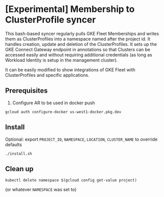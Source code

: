 # [Experimental] Membership to ClusterProfile syncer

This bash-based syncer regularly pulls GKE Fleet Memberships and writes them as ClusterProfiles into a namespace named after the project id.
It handles creation, update and deletion of the ClusterProfiles. It sets up the GKE Connect Gateway endpoint in annotations so that Clusters can be accessed easily and without requiring additional credentials (as long as Workload Identity is setup in the management cluster).

It can be easily modified to show integrations of GKE Fleet with ClusterProfiles and specific applications.


## Prerequisites

1. Configure AR to be used in docker push

```
gcloud auth configure-docker us-west1-docker.pkg.dev
```

## Install

Optional: export `PROJECT_ID`, `NAMESPACE`, `LOCATION`, `CLUSTER_NAME` to override defaults

```
./install.sh
```

## Clean up

```
kubectl delete namespace $(gcloud config get-value project)
```

(or whatever `NAMESPACE` was set to)
